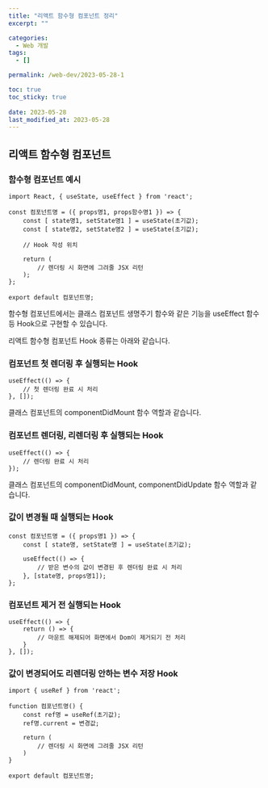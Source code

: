 ```yaml
---
title: "리액트 함수형 컴포넌트 정리"
excerpt: ""

categories:
  - Web 개발
tags:
  - []

permalink: /web-dev/2023-05-28-1

toc: true
toc_sticky: true
 
date: 2023-05-28
last_modified_at: 2023-05-28
---
```


## 리액트 함수형 컴포넌트

### 함수형 컴포넌트 예시
```
import React, { useState, useEffect } from 'react';

const 컴포넌트명 = ({ props명1, props함수명1 }) => {
    const [ state명1, setState명1 ] = useState(초기값);
    const [ state명2, setState명2 ] = useState(초기값);
    
    // Hook 작성 위치

    return (
        // 렌더링 시 화면에 그려줄 JSX 리턴
    );
};

export default 컴포넌트명;
```
함수형 컴포넌트에서는 클래스 컴포넌트 생명주기 함수와 같은 기능을 useEffect 함수 등 Hook으로 구현할 수 있습니다.

리액트 함수형 컴포넌트 Hook 종류는 아래와 같습니다.

### 컴포넌트 첫 렌더링 후 실행되는 Hook
```
useEffect(() => {
    // 첫 렌더링 완료 시 처리
}, []);
```
클래스 컴포넌트의 componentDidMount 함수 역할과 같습니다.

### 컴포넌트 렌더링, 리렌더링 후 실행되는 Hook
```
useEffect(() => {
    // 렌더링 완료 시 처리
});
```
클래스 컴포넌트의 componentDidMount, componentDidUpdate 함수 역할과 같습니다.

### 값이 변경될 때 실행되는 Hook
```
const 컴포넌트명 = ({ props명1 }) => {
    const [ state명, setState명 ] = useState(초기값);
    
    useEffect(() => {
        // 받은 변수의 값이 변경된 후 렌더링 완료 시 처리
    }, [state명, props명1]);
};
```

### 컴포넌트 제거 전 실행되는 Hook
```
useEffect(() => {
    return () => {
        // 마운트 해제되어 화면에서 Dom이 제거되기 전 처리
    }
}, []);
```

### 값이 변경되어도 리렌더링 안하는 변수 저장 Hook
```
import { useRef } from 'react';

function 컴포넌트명() {
    const ref명 = useRef(초기값);
    ref명.current = 변경값;
    
    return (
        // 렌더링 시 화면에 그려줄 JSX 리턴
    )
}

export default 컴포넌트명;
```